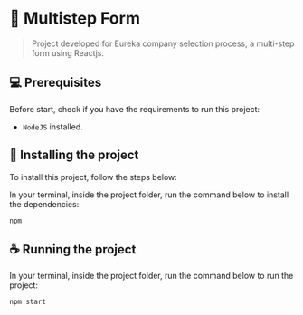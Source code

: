 # 📝 Multistep Form

> Project developed for Eureka company selection process, a multi-step form using Reactjs.

## 💻 Prerequisites

Before start, check if you have the requirements to run this project:

- `NodeJS` installed.

## 🚀 Installing the project

To install this project, follow the steps below:

In your terminal, inside the project folder, run the command below to install the dependencies:
```
npm
```

## ☕ Running the project

In your terminal, inside the project folder, run the command below to run the project:

```
npm start
```
